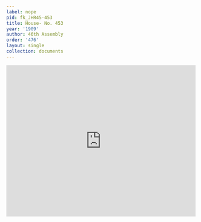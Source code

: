```yaml
---
label: nope
pid: fk_JHR45-453
title: House- No. 453
year: '1909'
author: 46th Assembly
order: '476'
layout: single
collection: documents
---
```

<iframe src="https://northwestern.app.box.com/embed/s/20bk2g9mrvkw72gu254axheszoavxeho?sortColumn=date&view=list" width="500" height="400" frameborder="0" allowfullscreen webkitallowfullscreen msallowfullscreen></iframe>
